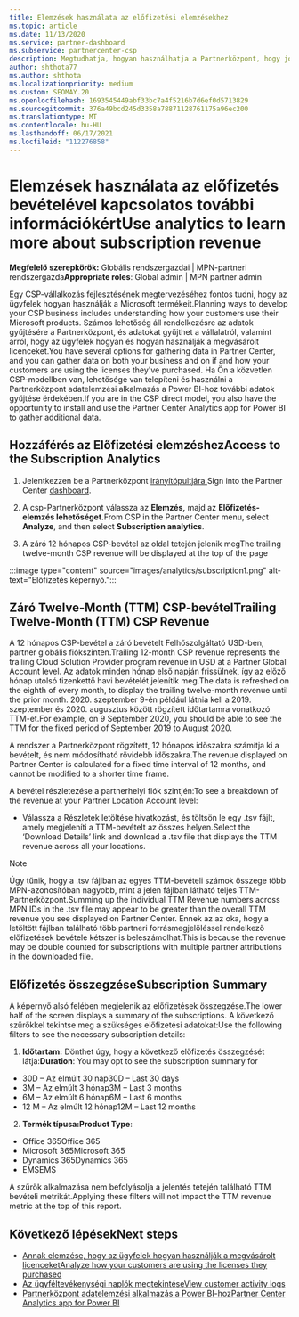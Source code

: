 ```yaml
---
title: Elemzések használata az előfizetési elemzésekhez
ms.topic: article
ms.date: 11/13/2020
ms.service: partner-dashboard
ms.subservice: partnercenter-csp
description: Megtudhatja, hogyan használhatja a Partnerközpont, hogy jobban megértse vállalkozását, és hogy az ügyfelek hogyan használják a megvásárolt licenceket.
author: shthota77
ms.author: shthota
ms.localizationpriority: medium
ms.custom: SEOMAY.20
ms.openlocfilehash: 1693545449abf33bc7a4f5216b7d6ef0d5713829
ms.sourcegitcommit: 376a49bcd245d3358a78871128761175a96ec200
ms.translationtype: MT
ms.contentlocale: hu-HU
ms.lasthandoff: 06/17/2021
ms.locfileid: "112276858"
---
```

# <a name="use-analytics-to-learn-more-about-subscription-revenue"></a><span data-ttu-id="1b303-103">Elemzések használata az előfizetés bevételével kapcsolatos további információkért</span><span class="sxs-lookup"><span data-stu-id="1b303-103">Use analytics to learn more about subscription revenue</span></span>

<span data-ttu-id="1b303-104">**Megfelelő szerepkörök:** Globális rendszergazdai | MPN-partneri rendszergazda</span><span class="sxs-lookup"><span data-stu-id="1b303-104">**Appropriate roles**: Global admin | MPN partner admin</span></span>

<span data-ttu-id="1b303-105">Egy CSP-vállalkozás fejlesztésének megtervezéséhez fontos tudni, hogy az ügyfelek hogyan használják a Microsoft termékeit.</span><span class="sxs-lookup"><span data-stu-id="1b303-105">Planning ways to develop your CSP business includes understanding how your customers use their Microsoft products.</span></span> <span data-ttu-id="1b303-106">Számos lehetőség áll rendelkezésre az adatok gyűjtésére a Partnerközpont, és adatokat gyűjthet a vállalatról, valamint arról, hogy az ügyfelek hogyan és hogyan használják a megvásárolt licenceket.</span><span class="sxs-lookup"><span data-stu-id="1b303-106">You have several options for gathering data in Partner Center, and you can gather data on both your business and on if and how your customers are using the licenses they've purchased.</span></span> <span data-ttu-id="1b303-107">Ha Ön a közvetlen CSP-modellben van, lehetősége van telepíteni és használni a Partnerközpont adatelemzési alkalmazás a Power BI-hoz további adatok gyűjtése érdekében.</span><span class="sxs-lookup"><span data-stu-id="1b303-107">If you are in the CSP direct model, you also have the opportunity to install and use the Partner Center Analytics app for Power BI to gather additional data.</span></span>

## <a name="access-to-the-subscription-analytics"></a><span data-ttu-id="1b303-108">Hozzáférés az Előfizetési elemzéshez</span><span class="sxs-lookup"><span data-stu-id="1b303-108">Access to the Subscription Analytics</span></span>

1. <span data-ttu-id="1b303-109">Jelentkezzen be a Partnerközpont [irányítópultjára.](https://partner.microsoft.com/dashboard/home)</span><span class="sxs-lookup"><span data-stu-id="1b303-109">Sign into the Partner Center [dashboard](https://partner.microsoft.com/dashboard/home).</span></span>
1. <span data-ttu-id="1b303-110">A csp-Partnerközpont válassza az **Elemzés,** majd az **Előfizetés-elemzés lehetőséget.**</span><span class="sxs-lookup"><span data-stu-id="1b303-110">From CSP in the Partner Center menu, select **Analyze**, and then select **Subscription analytics**.</span></span>

1. <span data-ttu-id="1b303-111">A záró 12 hónapos CSP-bevétel az oldal tetején jelenik meg</span><span class="sxs-lookup"><span data-stu-id="1b303-111">The trailing twelve-month CSP revenue will be displayed at the top of the page</span></span>

:::image type="content" source="images/analytics/subscription1.png" alt-text="Előfizetés képernyő.":::

## <a name="trailing-twelve-month-ttm-csp-revenue"></a><span data-ttu-id="1b303-113">Záró Twelve-Month (TTM) CSP-bevétel</span><span class="sxs-lookup"><span data-stu-id="1b303-113">Trailing Twelve-Month (TTM) CSP Revenue</span></span>

<span data-ttu-id="1b303-114">A 12 hónapos CSP-bevétel a záró bevételt Felhőszolgáltató USD-ben, partner globális fiókszinten.</span><span class="sxs-lookup"><span data-stu-id="1b303-114">Trailing 12-month CSP revenue represents the trailing Cloud Solution Provider program revenue in USD at a Partner Global Account level.</span></span> <span data-ttu-id="1b303-115">Az adatok minden hónap első napján frissülnek, így az előző hónap utolsó tizenkettő havi bevételét jelenítik meg.</span><span class="sxs-lookup"><span data-stu-id="1b303-115">The data is refreshed on the eighth of every month, to display the trailing twelve-month revenue until the prior month.</span></span> <span data-ttu-id="1b303-116">2020. szeptember 9-én például látnia kell a 2019. szeptember és 2020. augusztus között rögzített időtartamra vonatkozó TTM-et.</span><span class="sxs-lookup"><span data-stu-id="1b303-116">For example, on 9 September 2020, you should be able to see the TTM for the fixed period of September 2019 to August 2020.</span></span>

<span data-ttu-id="1b303-117">A rendszer a Partnerközpont rögzített, 12 hónapos időszakra számítja ki a bevételt, és nem módosítható rövidebb időszakra.</span><span class="sxs-lookup"><span data-stu-id="1b303-117">The revenue displayed on Partner Center is calculated for a fixed time interval of 12 months, and cannot be modified to a shorter time frame.</span></span>

<span data-ttu-id="1b303-118">A bevétel részletezése a partnerhelyi fiók szintjén:</span><span class="sxs-lookup"><span data-stu-id="1b303-118">To see a breakdown of the revenue at your Partner Location Account level:</span></span>

- <span data-ttu-id="1b303-119">Válassza a Részletek letöltése hivatkozást, és töltsön le egy .tsv fájlt, amely megjeleníti a TTM-bevételt az összes helyen.</span><span class="sxs-lookup"><span data-stu-id="1b303-119">Select the ‘Download Details’ link and download a .tsv file that displays the TTM revenue across all your locations.</span></span>

>[!NOTE] 
><span data-ttu-id="1b303-120">Úgy tűnik, hogy a .tsv fájlban az egyes TTM-bevételi számok összege több MPN-azonosítóban nagyobb, mint a jelen fájlban látható teljes TTM-Partnerközpont.</span><span class="sxs-lookup"><span data-stu-id="1b303-120">Summing up the individual TTM Revenue numbers across MPN IDs in the .tsv file may appear to be greater than the overall TTM revenue you see displayed on Partner Center.</span></span> <span data-ttu-id="1b303-121">Ennek az az oka, hogy a letöltött fájlban található több partneri forrásmegjelöléssel rendelkező előfizetések bevétele kétszer is beleszámolhat.</span><span class="sxs-lookup"><span data-stu-id="1b303-121">This is because the revenue may be double counted for subscriptions with multiple partner attributions in the downloaded file.</span></span>

## <a name="subscription-summary"></a><span data-ttu-id="1b303-122">Előfizetés összegzése</span><span class="sxs-lookup"><span data-stu-id="1b303-122">Subscription Summary</span></span>

<span data-ttu-id="1b303-123">A képernyő alsó felében megjelenik az előfizetések összegzése.</span><span class="sxs-lookup"><span data-stu-id="1b303-123">The lower half of the screen displays a summary of the subscriptions.</span></span> <span data-ttu-id="1b303-124">A következő szűrőkkel tekintse meg a szükséges előfizetési adatokat:</span><span class="sxs-lookup"><span data-stu-id="1b303-124">Use the following filters to see the necessary subscription details:</span></span>  

1. <span data-ttu-id="1b303-125">**Időtartam:** Dönthet úgy, hogy a következő előfizetés összegzését látja:</span><span class="sxs-lookup"><span data-stu-id="1b303-125">**Duration**: You may opt to see the subscription summary for</span></span> 

- <span data-ttu-id="1b303-126">30D – Az elmúlt 30 nap</span><span class="sxs-lookup"><span data-stu-id="1b303-126">30D – Last 30 days</span></span>
- <span data-ttu-id="1b303-127">3M – Az elmúlt 3 hónap</span><span class="sxs-lookup"><span data-stu-id="1b303-127">3M – Last 3 months</span></span>
- <span data-ttu-id="1b303-128">6M – Az elmúlt 6 hónap</span><span class="sxs-lookup"><span data-stu-id="1b303-128">6M – Last 6 months</span></span>
- <span data-ttu-id="1b303-129">12 M – Az elmúlt 12 hónap</span><span class="sxs-lookup"><span data-stu-id="1b303-129">12M – Last 12 months</span></span>

2. <span data-ttu-id="1b303-130">**Termék típusa:**</span><span class="sxs-lookup"><span data-stu-id="1b303-130">**Product Type**:</span></span>
 
- <span data-ttu-id="1b303-131">Office 365</span><span class="sxs-lookup"><span data-stu-id="1b303-131">Office 365</span></span>
- <span data-ttu-id="1b303-132">Microsoft 365</span><span class="sxs-lookup"><span data-stu-id="1b303-132">Microsoft 365</span></span>
- <span data-ttu-id="1b303-133">Dynamics 365</span><span class="sxs-lookup"><span data-stu-id="1b303-133">Dynamics 365</span></span>
- <span data-ttu-id="1b303-134">EMS</span><span class="sxs-lookup"><span data-stu-id="1b303-134">EMS</span></span>

<span data-ttu-id="1b303-135">A szűrők alkalmazása nem befolyásolja a jelentés tetején található TTM bevételi metrikát.</span><span class="sxs-lookup"><span data-stu-id="1b303-135">Applying these filters will not impact the TTM revenue metric at the top of this report.</span></span>


 
## <a name="next-steps"></a><span data-ttu-id="1b303-136">Következő lépések</span><span class="sxs-lookup"><span data-stu-id="1b303-136">Next steps</span></span>

- [<span data-ttu-id="1b303-137">Annak elemzése, hogy az ügyfelek hogyan használják a megvásárolt licenceket</span><span class="sxs-lookup"><span data-stu-id="1b303-137">Analyze how your customers are using the licenses they purchased</span></span>](increasing-adoption-and-satisfaction.md)  
- [<span data-ttu-id="1b303-138">Az ügyféltevékenységi naplók megtekintése</span><span class="sxs-lookup"><span data-stu-id="1b303-138">View customer activity logs</span></span>](activity-logs.md)
- [<span data-ttu-id="1b303-139">Partnerközpont adatelemzési alkalmazás a Power BI-hoz</span><span class="sxs-lookup"><span data-stu-id="1b303-139">Partner Center Analytics app for Power BI</span></span>](power-bi-app-for-direct-partners.md)






